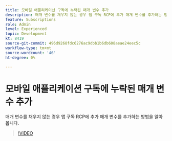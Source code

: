 ```yaml
---
title: 모바일 애플리케이션 구독에 누락된 매개 변수 추가
description: 매개 변수를 채우지 않는 경우 앱 구독 RCP에 추가 매개 변수를 추가하는 방법을 알아봅니다.
feature: Subscriptions
role: Admin
level: Experienced
topic: Development
kt: 8419
source-git-commit: 496d9268fdc6276ac9dbb1b6db608aeae24eec5c
workflow-type: tm+mt
source-wordcount: '46'
ht-degree: 0%

---
```



# 모바일 애플리케이션 구독에 누락된 매개 변수 추가

매개 변수를 채우지 않는 경우 앱 구독 RCP에 추가 매개 변수를 추가하는 방법을 알아봅니다.

>[!VIDEO](https://video.tv.adobe.com/v/335950?quality=12)
